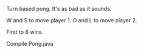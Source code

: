 Turn based pong. It's as bad as it sounds.

W and S to move player 1.
O and L to move player 2.

First to 8 wins.

Compile Pong.java